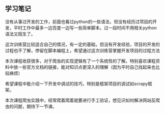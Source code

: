 学习笔记
--------
没有从事过开发的工作，前面也看过python的一些语法，但没有经历过项目的开发，平时工作中最多一边百度一边写一些简单脚本。过一段时间不用相关python语法又陌生了。

这次训练营比较适合自己的情况，有一定的基础，但没有开发经验，项目的开发的过程也不了解，停留在脚本编程上，希望通过这次训练营掌握开发项目的过程方法

本次课程收获很多，对于爬虫的实现逻辑有了一个系统性的了解。特别喜欢课程资料中放一些官方文档的链接，能对知识点更深入的理解（因为平时自己找起来也比较麻烦）

希望课程中能介绍一下开发中调试的技巧，特别是框架项目的调试如scrapy框架。

本次课程爬虫实践中，经常爬着爬着就要进行手工验证，想见识如何解决网站反爬虫的问题，期待下一节课。
